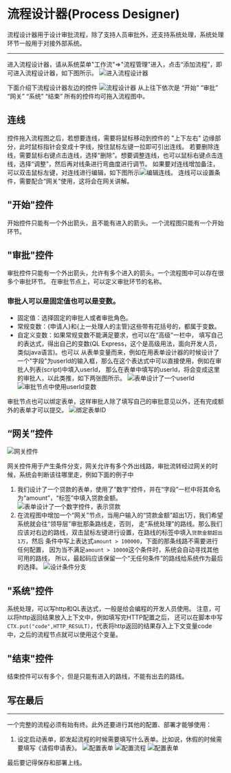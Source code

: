 # 流程设计器(Process Designer)
流程设计器用于设计审批流程，除了支持人员审批外，还支持系统处理，系统处理环节一般用于对接外部系统。

---
进入流程设计器，请从系统菜单"工作流"=>"流程管理"进入，点击“添加流程”，即可进入流程设计器，如下图所示。
![进入流程设计器](/images/processDesigner0.png)

下面介绍下流程设计器左边的控件
![流程设计器](/images/processDesigner1.png)
从上往下依次是 “开始” “审批” “网关” “系统” “结束”
所有的控件均可拖入流程图中。

## 连线
控件拖入流程图之后，若想要连线，需要将鼠标移动到控件的 "上下左右" 边缘部分，此时鼠标指针会变成十字线，按住鼠标左键一拉即可引出连线。
若要删除连线，需要鼠标右键点击连线，选择“删除”。想要调整连线，也可以鼠标右键点击连线，选择“调整”，然后再对线条进行弯曲度进行调节。
如果要对连线增加备注，可以双击鼠标左键，对连线进行编辑，如下图所示![编辑连线](/images/processDesigner2.png)。
连线可以设置条件，需要配合“网关”使用，这将会在网关讲解。


## "开始"控件
开始控件只能有一个外出箭头，且不能有进入的箭头。一个流程图只能有一个开始环节。
## "审批"控件
审批控件只能有一个外出箭头，允许有多个进入的箭头。一个流程图中可以存在很多个审批环节。
在审批节点上，可以定义审批环节的名称。
### 审批人可以是固定值也可以是变数。 
- 固定值：选择固定的审批人或者审批角色。
- 常规变数：{申请人}和{上一处理人的主管}这些带有花括号的，都属于变数。
- 自定义变数：如果常规变数不能满足要求，也可以在“高级”一栏中，
填写自己的表达式，得出自己的变数(QL Express，这个是高级用法，面向开发人员，类似java语言)。也可以
从表单变量而来，例如在用表单设计器的时候设计了一个"字段"为userId的输入框，那么在这个表达式中可以直接使用，例如在审批人列表(script)中填入userId，
那么在表单中填写的userId，将会变成这里的审批人，以此类推，如下两张图所示。
![表单设计了一个userId](/images/processDesigner3.png)
![审批节点中使用userId变数](/images/processDesigner4.png)

审批节点也可以绑定表单，这样审批人除了填写自己的审批意见以外，还有完成额外的表单才可以提交。
![绑定表单ID](/images/processDesigner10.png)

## “网关”控件
![网关控件](/images/gateway.png)

网关控件用于产生条件分支，网关允许有多个外出线路，审批流转经过网关的时候，系统会判断该往哪里走，例如下面的例子中
1. 我们设计了一个贷款的表单，使用了“数字”控件，并在“字段”一栏中将其命名为“amount”，“标签”中填入贷款金额。![表单设计了一个数字控件，表示贷款](/images/processDesigner5.png)
2. 在流程图中增加一个“网关”节点，当用户输入的“贷款金额”超出1万，我们希望系统就会往“领导层”审批那条路线走，否则，
走“系统处理”的路线。那么我们应该对右边的路线，双击鼠标左键进行设置，在路线的标签中填入`贷款金额超出1万`，然后
条件中写上表达式`amount > 100000`，下面的那条线路不需要进行任何配置， 因为当不满足`amount > 10000`这个条件时，系统会自动寻找其他可用的路线，
所以，最起码应该保留一个“无任何条件”的路线给系统作为最后的选择。
![设计条件分支](/images/processDesigner6.png)

## "系统"控件
系统处理，可以写http和QL表达式，一般是给会编程的开发人员使用。 注意，可以将http返回结果放入上下文中，例如填写完HTTP配置之后，
还可以在脚本中写`CTX.put("code",HTTP_RESULT)`，代表将http返回的结果存入上下文变量code中，之后的流程节点就可以使用这个变量。

## "结束"控件
结束控件可以有多个，但是只能有进入的路线，不能有出去的路线。

## 写在最后
---
一个完整的流程必须有始有终。此外还要进行其他的配置、部署才能够使用：
1. 设定启动表单，即发起流程的时候需要填写什么表单。比如说，休假的时候需要填写《请假申请表》。
![配置表单](/images/processDesigner7.png)
![配置流程](/images/processDesigner8.png)
![配置表单](/images/processDesigner9.png)

最后要记得保存和部署上线。